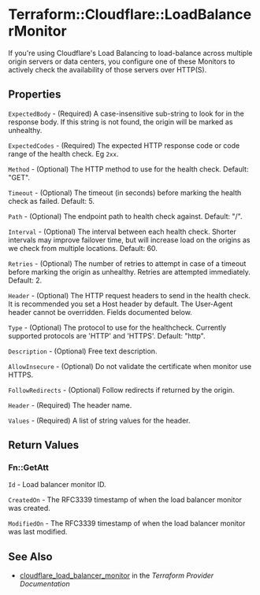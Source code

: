 # Terraform::Cloudflare::LoadBalancerMonitor

If you're using Cloudflare's Load Balancing to load-balance across multiple origin servers or data centers, you configure one of these Monitors to actively check the availability of those servers over HTTP(S).

## Properties

`ExpectedBody` - (Required) A case-insensitive sub-string to look for in the response body. If this string is not found, the origin will be marked as unhealthy.

`ExpectedCodes` - (Required) The expected HTTP response code or code range of the health check. Eg `2xx`.

`Method` - (Optional) The HTTP method to use for the health check. Default: "GET".

`Timeout` - (Optional) The timeout (in seconds) before marking the health check as failed. Default: 5.

`Path` - (Optional) The endpoint path to health check against. Default: "/".

`Interval` - (Optional) The interval between each health check. Shorter intervals may improve failover time, but will increase load on the origins as we check from multiple locations. Default: 60.

`Retries` - (Optional) The number of retries to attempt in case of a timeout before marking the origin as unhealthy. Retries are attempted immediately. Default: 2.

`Header` - (Optional) The HTTP request headers to send in the health check. It is recommended you set a Host header by default. The User-Agent header cannot be overridden. Fields documented below.

`Type` - (Optional) The protocol to use for the healthcheck. Currently supported protocols are 'HTTP' and 'HTTPS'. Default: "http".

`Description` - (Optional) Free text description.

`AllowInsecure` - (Optional) Do not validate the certificate when monitor use HTTPS.

`FollowRedirects` - (Optional) Follow redirects if returned by the origin.

`Header` - (Required) The header name.

`Values` - (Required) A list of string values for the header.


## Return Values

### Fn::GetAtt

`Id` - Load balancer monitor ID.

`CreatedOn` - The RFC3339 timestamp of when the load balancer monitor was created.

`ModifiedOn` - The RFC3339 timestamp of when the load balancer monitor was last modified.

## See Also

* [cloudflare_load_balancer_monitor](https://www.terraform.io/docs/providers/cloudflare/r/load_balancer_monitor.html) in the _Terraform Provider Documentation_